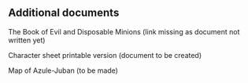 ## Additional documents

The Book of Evil and Disposable Minions (link missing as document not written yet)

Character sheet printable version (document to be created)

Map of Azule-Juban (to be made)